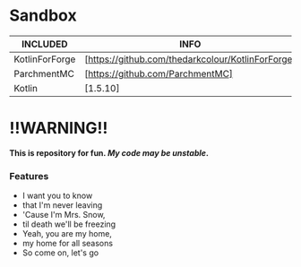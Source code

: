 # Sandbox
| INCLUDED | INFO|
| ------ | ------ |
| KotlinForForge | [https://github.com/thedarkcolour/KotlinForForge] |
| ParchmentMC | [https://github.com/ParchmentMC] |
| Kotlin | [1.5.10] |

# !!WARNING!!
**This is repository for fun. _My code may be unstable_.**

### Features
- I want you to know
- that I'm never leaving
- 'Cause I'm Mrs. Snow,
- til death we'll be freezing
- Yeah, you are my home,
- my home for all seasons
- So come on, let's go

